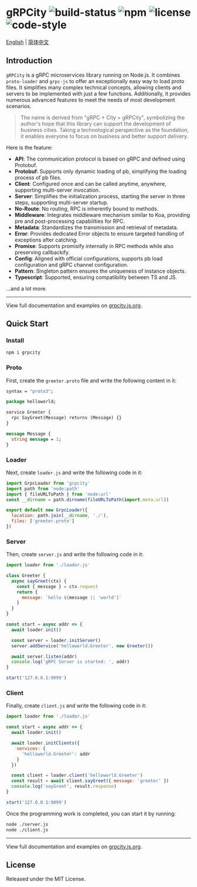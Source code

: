 # gRPCity ![build-status](https://github.com/chakhsu/grpcity/actions/workflows/tests.yml/badge.svg) ![npm](https://img.shields.io/npm/v/grpcity) ![license](https://img.shields.io/npm/l/grpcity) ![code-style](https://img.shields.io/badge/code_style-prettier-brightgreen.svg)

[English](./README.md) | [简体中文](./README_CN.md)

## Introduction

`gRPCity` is a gRPC microservices library running on Node.js. It combines
`proto-loader` and `grpc-js` to offer an exceptionally easy way to load proto
files. It simplifies many complex technical concepts, allowing clients and
servers to be implemented with just a few functions. Additionally, it provides
numerous advanced features to meet the needs of most development scenarios.

> The name is derived from "gRPC + City = gRPCity", symbolizing the author's
> hope that this library can support the development of business cities. Taking
> a technological perspective as the foundation, it enables everyone to focus on
> business and better support delivery.

Here is the feature:

- **API**: The communication protocol is based on gRPC and defined using
  Protobuf.
- **Protobuf**: Supports only dynamic loading of pb, simplifying the loading
  process of pb files.
- **Client**: Configured once and can be called anytime, anywhere, supporting
  multi-server invocation.
- **Server**: Simplifies the initialization process, starting the server in
  three steps, supporting multi-server startup.
- **No-Route**: No routing, RPC is inherently bound to methods.
- **Middleware**: Integrates middleware mechanism similar to Koa, providing pre
  and post-processing capabilities for RPC.
- **Metadata**: Standardizes the transmission and retrieval of metadata.
- **Error**: Provides dedicated Error objects to ensure targeted handling of
  exceptions after catching.
- **Promise**: Supports promisify internally in RPC methods while also
  preserving callbackify.
- **Config**: Aligned with official configurations, supports pb load
  configuration and gRPC channel configuration.
- **Pattern**: Singleton pattern ensures the uniqueness of instance objects.
- **Typescript**: Supported, ensuring compatibility between TS and JS.

...and a lot more.

---

View full documentation and examples on
[grpcity.js.org](https://grpcity.js.org).

## Quick Start

### Install

```bash
npm i grpcity
```

### Proto

First, create the `greeter.proto` file and write the following content in it:

```proto
syntax = "proto3";

package helloworld;

service Greeter {
  rpc SayGreet(Message) returns (Message) {}
}

message Message {
  string message = 1;
}
```

### Loader

Next, create `loader.js` and write the following code in it:

```js
import GrpcLoader from 'grpcity'
import path from 'node:path'
import { fileURLToPath } from 'node:url'
const __dirname = path.dirname(fileURLToPath(import.meta.url))

export default new GrpcLoader({
  location: path.join(__dirname, './'),
  files: ['greeter.proto']
})
```

### Server

Then, create `server.js` and write the following code in it:

```js
import loader from './loader.js'

class Greeter {
  async sayGreet(ctx) {
    const { message } = ctx.request
    return {
      message: `hello ${message || 'world'}`
    }
  }
}

const start = async addr => {
  await loader.init()

  const server = loader.initServer()
  server.addService('helloworld.Greeter', new Greeter())

  await server.listen(addr)
  console.log('gRPC Server is started: ', addr)
}

start('127.0.0.1:9099')
```

### Client

Finally, create `client.js` and write the following code in it:

```js
import loader from './loader.js'

const start = async addr => {
  await loader.init()

  await loader.initClients({
    services: {
      'helloworld.Greeter': addr
    }
  })

  const client = loader.client('helloworld.Greeter')
  const result = await client.sayGreet({ message: 'greeter' })
  console.log('sayGreet', result.response)
}

start('127.0.0.1:9099')
```

Once the programming work is completed, you can start it by running:

```sh
node ./server.js
node ./client.js
```

---

View full documentation and examples on
[grpcity.js.org](https://grpcity.js.org).

## License

Released under the MIT License.
